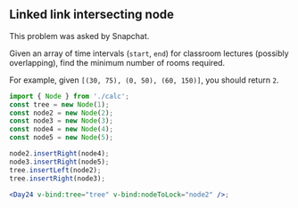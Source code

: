 ## Linked link intersecting node

This problem was asked by Snapchat.

Given an array of time intervals (`start`, `end`) for classroom lectures (possibly overlapping), find the minimum number of rooms required.

For example, given `[(30, 75), (0, 50), (60, 150)]`, you should return `2`.

```jsx
import { Node } from './calc';
const tree = new Node(1);
const node2 = new Node(2);
const node3 = new Node(3);
const node4 = new Node(4);
const node5 = new Node(5);

node2.insertRight(node4);
node3.insertRight(node5);
tree.insertLeft(node2);
tree.insertRight(node3);

<Day24 v-bind:tree="tree" v-bind:nodeToLock="node2" />;
```
